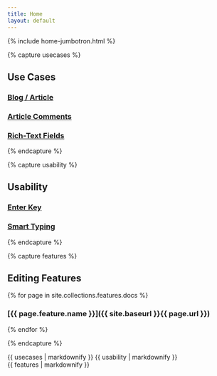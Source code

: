 ```yaml
---
title: Home
layout: default
---
```


{% include home-jumbotron.html %}

{% capture usecases %}

## Use Cases

### [Blog / Article]()

### [Article Comments]()

### [Rich-Text Fields]()

{% endcapture %}

{% capture usability %}

## Usability

### [Enter Key]()

### [Smart Typing]()

{% endcapture %}

{% capture features %}

## Editing Features

{% for page in site.collections.features.docs %}
### [{{ page.feature.name }}]({{ site.baseurl }}{{ page.url }})
{% endfor %}

{% endcapture %}


<div class="row">
  <div class="col-md-6">
    {{ usecases | markdownify }}
    {{ usability | markdownify }}
  </div>
  <div class="col-md-6">
    {{ features | markdownify }}
  </div>
</div>
